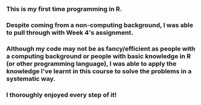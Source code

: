 ### This is my first time programming in R.
### Despite coming from a non-computing background, I was able to pull through with Week 4's assignment. ###
### Although my code may not be as fancy/efficient as people with a computing background or people with basic knowledge in R (or other programming language), I was able to apply the knowledge I've learnt in this course to solve the problems in a systematic way. ###
### I thoroughly enjoyed every step of it! ###

